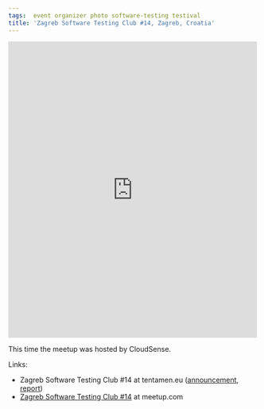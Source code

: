 ```yaml
---
tags:  event organizer photo software-testing testival
title: 'Zagreb Software Testing Club #14, Zagreb, Croatia'
---
```

<iframe src="https://www.facebook.com/plugins/post.php?href=https%3A%2F%2Fwww.facebook.com%2Fmedia%2Fset%2F%3Fset%3Da.10153749733202290.1073741857.735252289%26type%3D3&width=500" width="500" height="597" style="border:none;overflow:hidden" scrolling="no" frameborder="0" allowTransparency="true"></iframe>

This time the meetup was hosted by CloudSense.

Links:

- Zagreb Software Testing Club #14 at tentamen.eu ([announcement](http://blog.tentamen.eu/announcement-for-zagreb-stc-14-meetup/), [report](http://blog.tentamen.eu/report-on-zagreb-stc-14/))
- [Zagreb Software Testing Club #14](https://www.meetup.com/SoftwareTestingClub/events/167263192/) at meetup.com
